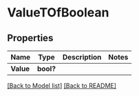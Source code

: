# ValueTOfBoolean

## Properties
Name | Type | Description | Notes
------------ | ------------- | ------------- | -------------
**Value** | **bool?** |  | 


[[Back to Model list]](Models.md) [[Back to README]](README.md)

